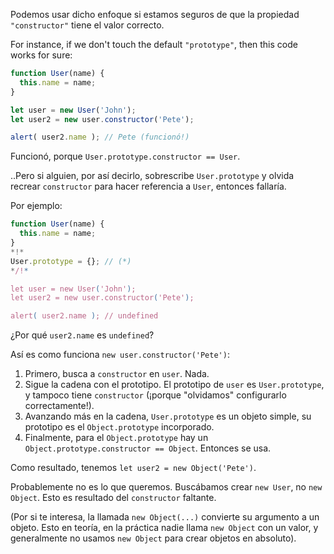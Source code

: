 Podemos usar dicho enfoque si estamos seguros de que la propiedad `"constructor"` tiene el valor correcto.

For instance, if we don't touch the default `"prototype"`, then this code works for sure:

```js run
function User(name) {
  this.name = name;
}

let user = new User('John');
let user2 = new user.constructor('Pete');

alert( user2.name ); // Pete (funcionó!)
```

Funcionó, porque `User.prototype.constructor == User`.

..Pero si alguien, por así decirlo, sobrescribe `User.prototype` y olvida recrear `constructor` para hacer referencia a `User`, entonces fallaría.

Por ejemplo:

```js run
function User(name) {
  this.name = name;
}
*!*
User.prototype = {}; // (*)
*/!*

let user = new User('John');
let user2 = new user.constructor('Pete');

alert( user2.name ); // undefined
```

¿Por qué `user2.name` es `undefined`?

Así es como funciona `new user.constructor('Pete')`:

1. Primero, busca a `constructor` en `user`. Nada.
2. Sigue la cadena con el prototipo. El prototipo de `user` es `User.prototype`, y tampoco tiene `constructor` (¡porque "olvidamos" configurarlo correctamente!).
3. Avanzando más en la cadena, `User.prototype` es un objeto simple, su prototipo es el `Object.prototype` incorporado. 
4. Finalmente, para el `Object.prototype` hay un `Object.prototype.constructor == Object`. Entonces se usa.

Como resultado, tenemos `let user2 = new Object('Pete')`. 

Probablemente no es lo que queremos. Buscábamos crear `new User`, no `new Object`. Esto es resultado del `constructor` faltante.

(Por si te interesa, la llamada `new Object(...)` convierte su argumento a un objeto. Esto en teoría, en la práctica nadie llama `new Object` con un valor, y generalmente no usamos `new Object` para crear objetos en absoluto).
